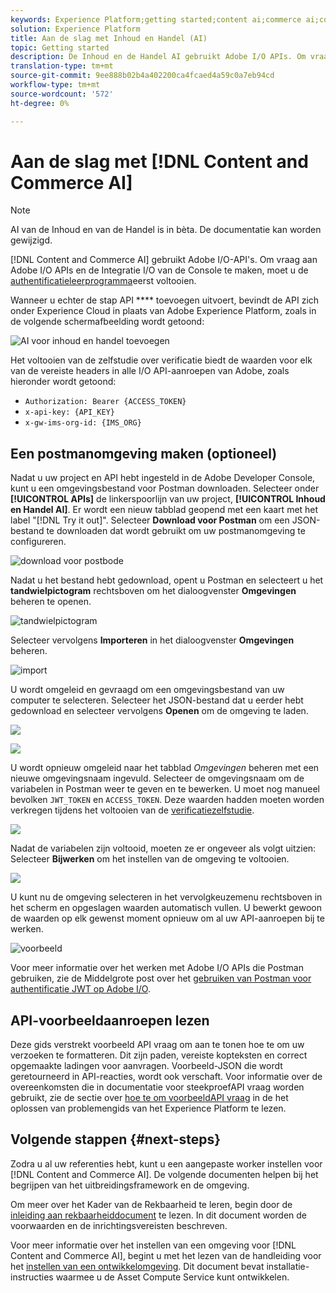 ```yaml
---
keywords: Experience Platform;getting started;content ai;commerce ai;content and commerce ai
solution: Experience Platform
title: Aan de slag met Inhoud en Handel (AI)
topic: Getting started
description: De Inhoud en de Handel AI gebruikt Adobe I/O APIs. Om vraag aan Adobe I/O APIs en de Integratie I/O van de Console te maken, moet u het authentificatieleerprogramma eerst voltooien.
translation-type: tm+mt
source-git-commit: 9ee888b02b4a402200ca4fcaed4a59c0a7eb94cd
workflow-type: tm+mt
source-wordcount: '572'
ht-degree: 0%

---
```



# Aan de slag met [!DNL Content and Commerce AI]

>[!NOTE]
>
>AI van de Inhoud en van de Handel is in bèta. De documentatie kan worden gewijzigd.

[!DNL Content and Commerce AI] gebruikt Adobe I/O-API&#39;s. Om vraag aan Adobe I/O APIs en de Integratie I/O van de Console te maken, moet u de [authentificatieleerprogramma](../../tutorials/authentication.md)eerst voltooien.

Wanneer u echter de stap API **** toevoegen uitvoert, bevindt de API zich onder Experience Cloud in plaats van Adobe Experience Platform, zoals in de volgende schermafbeelding wordt getoond:

![AI voor inhoud en handel toevoegen](./images/add-api.png)

Het voltooien van de zelfstudie over verificatie biedt de waarden voor elk van de vereiste headers in alle I/O API-aanroepen van Adobe, zoals hieronder wordt getoond:

- `Authorization: Bearer {ACCESS_TOKEN}`
- `x-api-key: {API_KEY}`
- `x-gw-ims-org-id: {IMS_ORG}`

## Een postmanomgeving maken (optioneel)

Nadat u uw project en API hebt ingesteld in de Adobe Developer Console, kunt u een omgevingsbestand voor Postman downloaden. Selecteer onder **[!UICONTROL APIs]** de linkerspoorlijn van uw project, **[!UICONTROL Inhoud en Handel AI]**. Er wordt een nieuw tabblad geopend met een kaart met het label &quot;[!DNL Try it out]&quot;. Selecteer **Download voor Postman** om een JSON-bestand te downloaden dat wordt gebruikt om uw postmanomgeving te configureren.

![download voor postbode](./images/add-to-postman.png)

Nadat u het bestand hebt gedownload, opent u Postman en selecteert u het **tandwielpictogram** rechtsboven om het dialoogvenster **Omgevingen** beheren te openen.

![tandwielpictogram](./images/select-gear-icon.png)

Selecteer vervolgens **Importeren** in het dialoogvenster **Omgevingen** beheren.

![import](./images/import.png)

U wordt omgeleid en gevraagd om een omgevingsbestand van uw computer te selecteren. Selecteer het JSON-bestand dat u eerder hebt gedownload en selecteer vervolgens **Openen** om de omgeving te laden.

![](./images/choose-your-file.png)

![](./images/click-open.png)

U wordt opnieuw omgeleid naar het tabblad *Omgevingen* beheren met een nieuwe omgevingsnaam ingevuld. Selecteer de omgevingsnaam om de variabelen in Postman weer te geven en te bewerken. U moet nog manueel bevolken `JWT_TOKEN` en `ACCESS_TOKEN`. Deze waarden hadden moeten worden verkregen tijdens het voltooien van de [verificatiezelfstudie](../../tutorials/authentication.md).

![](./images/re-direct.png)

Nadat de variabelen zijn voltooid, moeten ze er ongeveer als volgt uitzien: Selecteer **Bijwerken** om het instellen van de omgeving te voltooien.

![](./images/final-environment.png)

U kunt nu de omgeving selecteren in het vervolgkeuzemenu rechtsboven in het scherm en opgeslagen waarden automatisch vullen. U bewerkt gewoon de waarden op elk gewenst moment opnieuw om al uw API-aanroepen bij te werken.

![voorbeeld](./images/select-environment.png)

Voor meer informatie over het werken met Adobe I/O APIs die Postman gebruiken, zie de Middelgrote post over het [gebruiken van Postman voor authentificatie JWT op Adobe I/O](https://medium.com/adobetech/using-postman-for-jwt-authentication-on-adobe-i-o-7573428ffe7f).

## API-voorbeeldaanroepen lezen

Deze gids verstrekt voorbeeld API vraag om aan te tonen hoe te om uw verzoeken te formatteren. Dit zijn paden, vereiste kopteksten en correct opgemaakte ladingen voor aanvragen. Voorbeeld-JSON die wordt geretourneerd in API-reacties, wordt ook verschaft. Voor informatie over de overeenkomsten die in documentatie voor steekproefAPI vraag worden gebruikt, zie de sectie over [hoe te om voorbeeldAPI vraag](../../landing/troubleshooting.md) in de het oplossen van problemengids van het Experience Platform te lezen.

## Volgende stappen {#next-steps}

Zodra u al uw referenties hebt, kunt u een aangepaste worker instellen voor [!DNL Content and Commerce AI]. De volgende documenten helpen bij het begrijpen van het uitbreidingsframework en de omgeving.

Om meer over het Kader van de Rekbaarheid te leren, begin door de [inleiding aan rekbaarheiddocument](https://docs.adobe.com/content/help/en/asset-compute/using/extend/understand-extensibility.html) te lezen. In dit document worden de voorwaarden en de inrichtingsvereisten beschreven.

Voor meer informatie over het instellen van een omgeving voor [!DNL Content and Commerce AI], begint u met het lezen van de handleiding voor het [instellen van een ontwikkelomgeving](https://docs.adobe.com/content/help/en/asset-compute/using/extend/setup-environment.html). Dit document bevat installatie-instructies waarmee u de Asset Compute Service kunt ontwikkelen.